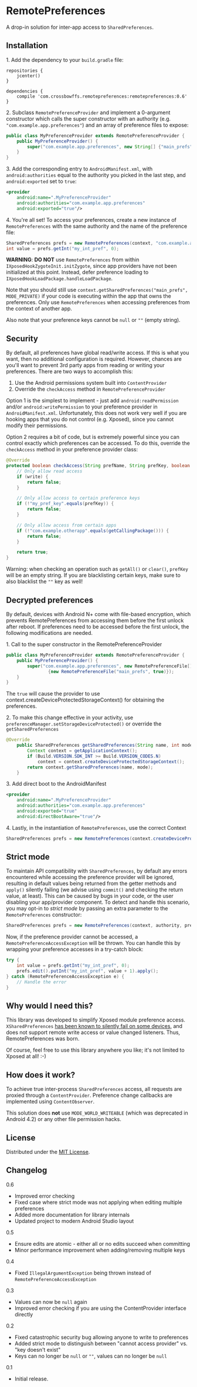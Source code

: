# RemotePreferences

A drop-in solution for inter-app access to `SharedPreferences`.


## Installation

1\. Add the dependency to your `build.gradle` file:

```
repositories {
    jcenter()
}

dependencies {
    compile 'com.crossbowffs.remotepreferences:remotepreferences:0.6'
}
```

2\. Subclass `RemotePreferenceProvider` and implement a 0-argument
constructor which calls the super constructor with an authority
(e.g. `"com.example.app.preferences"`) and an array of
preference files to expose:

```Java
public class MyPreferenceProvider extends RemotePreferenceProvider {
    public MyPreferenceProvider() {
        super("com.example.app.preferences", new String[] {"main_prefs"});
    }
}
```

3\. Add the corresponding entry to `AndroidManifest.xml`, with
`android:authorities` equal to the authority you picked in the
last step, and `android:exported` set to `true`:

```XML
<provider
    android:name=".MyPreferenceProvider"
    android:authorities="com.example.app.preferences"
    android:exported="true"/>
```

4\. You're all set! To access your preferences, create a new
instance of `RemotePreferences` with the same authority and the
name of the preference file:

```Java
SharedPreferences prefs = new RemotePreferences(context, "com.example.app.preferences", "main_prefs");
int value = prefs.getInt("my_int_pref", 0);
```

**WARNING**: **DO NOT** use `RemotePreferences` from within
`IXposedHookZygoteInit.initZygote`, since app providers have not been
initialized at this point. Instead, defer preference loading to
`IXposedHookLoadPackage.handleLoadPackage`.

Note that you should still use `context.getSharedPreferences("main_prefs", MODE_PRIVATE)`
if your code is executing within the app that owns the preferences. Only use
`RemotePreferences` when accessing preferences from the context of another app.

Also note that your preference keys cannot be `null` or `""` (empty string).


## Security

By default, all preferences have global read/write access. If this is what
you want, then no additional configuration is required. However, chances are
you'll want to prevent 3rd party apps from reading or writing your
preferences. There are two ways to accomplish this:

1. Use the Android permissions system built into `ContentProvider`
2. Override the `checkAccess` method in `RemotePreferenceProvider`

Option 1 is the simplest to implement - just add `android:readPermission`
and/or `android:writePermission` to your preference provider in
`AndroidManifest.xml`. Unfortunately, this does not work very well if
you are hooking apps that you do not control (e.g. Xposed), since you
cannot modify their permissions.

Option 2 requires a bit of code, but is extremely powerful since you
can control exactly which preferences can be accessed. To do this,
override the `checkAccess` method in your preference provider class:

```Java
@Override
protected boolean checkAccess(String prefName, String prefKey, boolean write) {
    // Only allow read access
    if (write) {
        return false;
    }

    // Only allow access to certain preference keys
    if (!"my_pref_key".equals(prefKey)) {
        return false;
    }

    // Only allow access from certain apps
    if (!"com.example.otherapp".equals(getCallingPackage())) {
        return false;
    }

    return true;
}
```

Warning: when checking an operation such as `getAll()` or `clear()`,
`prefKey` will be an empty string. If you are blacklisting certain
keys, make sure to also blacklist the `""` key as well!


## Decrypted preferences

By default, devices with Android N+ come with file-based encryption, which prevents
RemotePreferences from accessing them before the first unlock after reboot. If preferences need to be
accessed before the first unlock, the following modifications are needed.

1\. Call to the super constructor in the RemotePreferenceProvider
```Java
public class MyPreferenceProvider extends RemotePreferenceProvider {
    public MyPreferenceProvider() {
        super("com.example.app.preferences", new RemotePreferenceFile[]
                {new RemotePreferenceFile("main_prefs", true)});
    }
}
```
The `true` will cause the provider to use context.createDeviceProtectedStorageContext()
for obtaining the preferences.

2\. To make this change effective in your activity,
use `preferenceManager.setStorageDeviceProtected()` or override the `getSharedPreferences`
```Java
@Override
    public SharedPreferences getSharedPreferences(String name, int mode) {
        Context context = getApplicationContext();
        if (Build.VERSION.SDK_INT >= Build.VERSION_CODES.N)
            context = context.createDeviceProtectedStorageContext();
        return context.getSharedPreferences(name, mode);
    }
```

3\. Add direct boot to the AndroidManifest
```XML
<provider
    android:name=".MyPreferenceProvider"
    android:authorities="com.example.app.preferences"
    android:exported="true"
    android:directBootAware="true"/>
```
4\. Lastly, in the instantiation of `RemotePreferences`, use the correct Context
```Java
SharedPreferences prefs = new RemotePreferences(context.createDeviceProtectedStorageContext(), "com.example.app.preferences", "main_prefs");
```


## Strict mode

To maintain API compatibility with `SharedPreferences`, by default any errors
encountered while accessing the preference provider will be ignored, resulting
in default values being returned from the getter methods and `apply()` silently
failing (we advise using `commit()` and checking the return value, at least).
This can be caused by bugs in your code, or the user disabling your app/provider
component. To detect and handle this scenario, you may opt-in to *strict mode*
by passing an extra parameter to the `RemotePreferences` constructor:

```Java
SharedPreferences prefs = new RemotePreferences(context, authority, prefName, true);
```

Now, if the preference provider cannot be accessed, a
`RemotePreferenceAccessException` will be thrown. You can handle this by
wrapping your preference accesses in a try-catch block:

```Java
try {
    int value = prefs.getInt("my_int_pref", 0);
    prefs.edit().putInt("my_int_pref", value + 1).apply();
} catch (RemotePreferenceAccessException e) {
    // Handle the error
}
```


## Why would I need this?

This library was developed to simplify Xposed module preference access.
`XSharedPreferences` [has been known to silently fail on some devices](https://github.com/rovo89/XposedBridge/issues/74),
and does not support remote write access or value changed listeners.
Thus, RemotePreferences was born.

Of course, feel free to use this library anywhere you like; it's not
limited to Xposed at all! :-)


## How does it work?

To achieve true inter-process `SharedPreferences` access, all requests
are proxied through a `ContentProvider`. Preference change callbacks are
implemented using `ContentObserver`.

This solution does **not** use `MODE_WORLD_WRITEABLE` (which was
deprecated in Android 4.2) or any other file permission hacks.


## License

Distributed under the [MIT License](http://opensource.org/licenses/MIT).


## Changelog

0.6
- Improved error checking
- Fixed case where strict mode was not applying when editing multiple preferences
- Added more documentation for library internals
- Updated project to modern Android Studio layout

0.5

- Ensure edits are atomic - either all or no edits succeed when committing
- Minor performance improvement when adding/removing multiple keys

0.4

- Fixed `IllegalArgumentException` being thrown instead of `RemotePreferenceAccessException`

0.3

- Values can now be `null` again
- Improved error checking if you are using the ContentProvider interface directly

0.2

- Fixed catastrophic security bug allowing anyone to write to preferences
- Added strict mode to distinguish between "cannot access provider" vs. "key doesn't exist"
- Keys can no longer be `null` or `""`, values can no longer be `null`

0.1

- Initial release.
